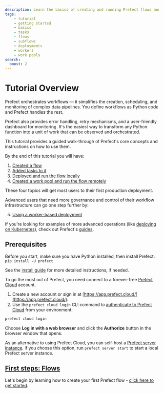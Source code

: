 ```yaml
---
description: Learn the basics of creating and running Prefect flows and tasks.
tags:
    - tutorial
    - getting started
    - basics
    - tasks
    - flows
    - subflows
    - deployments
    - workers
    - work pools
search:
  boost: 2
---
```

# Tutorial Overview

Prefect orchestrates workflows — it simplifies the creation, scheduling, and monitoring of complex data pipelines.
You define workflows as Python code and Prefect handles the rest.

Prefect also provides error handling, retry mechanisms, and a user-friendly dashboard for monitoring.
It's the easiest way to transform any Python function into a unit of work that can be observed and orchestrated.

This tutorial provides a guided walk-through of Prefect's core concepts and instructions on how to use them.

By the end of this tutorial you will have:

1. [Created a flow](/tutorial/flows/)
2. [Added tasks to it](/tutorial/tasks/)
3. [Deployed and run the flow locally](/tutorial/deployments/)
4. [Created a work pool and run the flow remotely](/tutorial/work-pools/)

These four topics will get most users to their first production deployment.

Advanced users that need more governance and control of their workflow infrastructure can go one step further by:

5. [Using a worker-based deployment](/tutorial/workers/)

If you're looking for examples of more advanced operations (like [deploying on Kubernetes](/guides/deployment/kubernetes/)), check out Prefect's [guides](/guides/).

## Prerequisites

Before you start, make sure you have Python installed, then install Prefect: `pip install -U prefect`

See the [install guide](/getting-started/installation/) for more detailed instructions, if needed.

To go the most out of Prefect, you need connect to a forever-free [Prefect Cloud](https://app.prefect.cloud) account.
1. Create a new account or sign in at [https://app.prefect.cloud/](https://app.prefect.cloud/).
1. Use the `prefect cloud login` CLI command to [authenticate to Prefect Cloud](/cloud/users/api-keys/) from your environment.

<div class="terminal">

```bash
prefect cloud login
```

</div>

Choose **Log in with a web browser** and click the **Authorize** button in the browser window that opens.

As an alternative to using Prefect Cloud, you can self-host a [Prefect server instance](/host/).
If you choose this option, run `prefect server start` to start a local Prefect server instance.

## [First steps: Flows](/tutorial/flows/)

Let's begin by learning how to create your first Prefect flow - [click here to get started](/tutorial/flows/).
